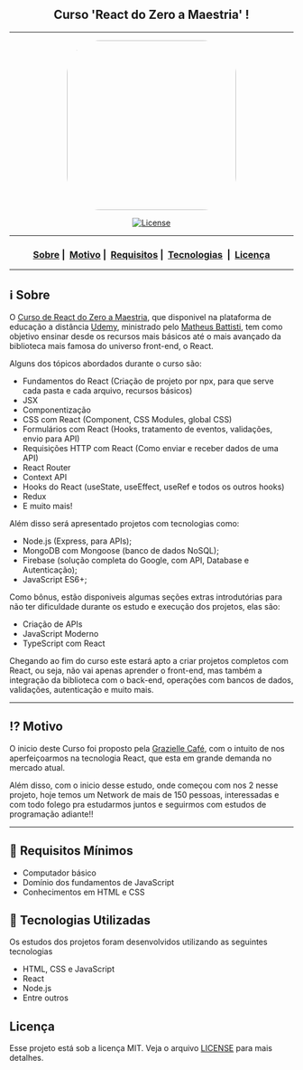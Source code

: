 <h2 align="center"> Curso 'React do Zero a Maestria' !</h2>

___

<p align="center">
  <img src="https://user-images.githubusercontent.com/102186193/229639372-3678051a-ef66-4663-a63c-080f583e7227.png" width="300" heigth="100" style="border-radius:20%">
</p>

<p align="center">
  <a href="https://github.com/joaolotjr/React_do_Zero_a_Maestria/blob/main/LICENSE">
    <img alt="License" src="https://img.shields.io/badge/license-MIT-%23F8952D">
  </a>
</p>

____

<h3 align="center">
  <a href="#information_source-sobre">Sobre</a>&nbsp;|&nbsp;
  <a href="#interrobang-motivo">Motivo</a>&nbsp;|&nbsp;
  <a href="#seedling-requisitos-mínimos">Requisitos</a>&nbsp;|&nbsp;
  <a href="#rocket-tecnologias-utilizadas">Tecnologias</a> &nbsp;|&nbsp;
  <a href="#licença">Licença</a> 
</h3>

______

## :information_source: Sobre

O [Curso de React do Zero a Maestria](https://www.udemy.com/course/react-do-zero-a-maestria-c-hooks-router-api-projetos/), que disponivel na plataforma de educação a distância [Udemy](https://www.udemy.com/), ministrado pelo [Matheus Battisti](https://github.com/matheusbattisti), tem como objetivo ensinar desde os recursos mais básicos até o mais avançado da biblioteca mais famosa do universo front-end, o React.

Alguns dos tópicos abordados durante o curso são:

- Fundamentos do React (Criação de projeto por npx, para que serve cada pasta e cada arquivo, recursos básicos)
- JSX
- Componentização
- CSS com React (Component, CSS Modules, global CSS)
- Formulários com React (Hooks, tratamento de eventos, validações, envio para API)
- Requisições HTTP com React (Como enviar e receber dados de uma API)
- React Router
- Context API
- Hooks do React (useState, useEffect, useRef e todos os outros hooks)
- Redux
- E muito mais!

Além disso será apresentado projetos com tecnologias como:

- Node.js (Express, para APIs);
- MongoDB com Mongoose (banco de dados NoSQL);
- Firebase (solução completa do Google, com API, Database e Autenticação);
- JavaScript ES6+;

Como bônus, estão disponiveis algumas seções extras introdutórias para não ter dificuldade durante os estudo e execução dos projetos, elas são:

- Criação de APIs
- JavaScript Moderno
- TypeScript com React

Chegando ao fim do curso este estará apto a criar projetos completos com React, ou seja, não vai apenas aprender o front-end, mas também a integração da biblioteca com o back-end, operações com bancos de dados, validações, autenticação e muito mais.

______

## :interrobang: Motivo

O inicio deste Curso foi proposto pela [Grazielle Café](https://github.com/graziellecafe), com o intuito de nos aperfeiçoarmos na tecnologia React, que esta em grande demanda no mercado atual.
  
Além disso, com o inicio desse estudo, onde começou com nos 2 nesse projeto, hoje temos um Network de mais de 150 pessoas, interessadas e com todo folego pra estudarmos juntos e seguirmos com estudos de programação adiante!!
______

## :seedling: Requisitos Mínimos

- Computador básico
- Domínio dos fundamentos de JavaScript
- Conhecimentos em HTML e CSS

## :rocket: Tecnologias Utilizadas 

Os estudos dos projetos foram desenvolvidos utilizando as seguintes tecnologias

- HTML, CSS e JavaScript
- React
- Node.js
- Entre outros

## Licença 

Esse projeto está sob a licença MIT. Veja o arquivo [LICENSE](https://github.com/joaolotjr/React_do_Zero_a_Maestria/blob/main/LICENSE) para mais detalhes.


